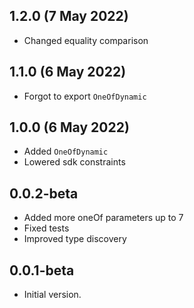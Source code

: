 ## 1.2.0 (7 May 2022)

- Changed equality comparison 

## 1.1.0 (6 May 2022)

- Forgot to export `OneOfDynamic`

## 1.0.0 (6 May 2022)

- Added `OneOfDynamic`
- Lowered sdk constraints

## 0.0.2-beta

- Added more oneOf parameters up to 7
- Fixed tests
- Improved type discovery

## 0.0.1-beta

- Initial version.
